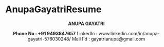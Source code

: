 # AnupaGayatriResume
<p align="center">
  <b>ANUPA GAYATRI</b><br>
</p>
<p align="center">
  <b>Phone No : +91 9493847657</b>
    LinkedIn : www.linkedin.com/in/anupa-gayatri-576030248/</b>
    Mail I'd : gayatrianupa@gmail.com</b><br>
</p>
